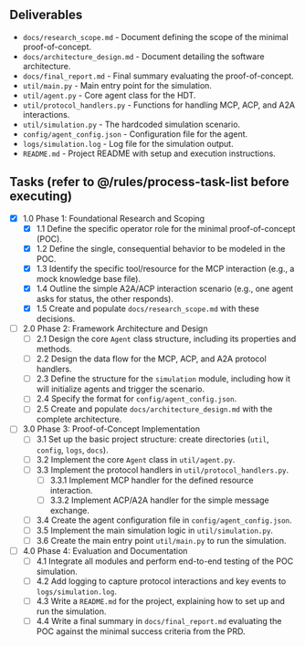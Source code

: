 ## Deliverables

- `docs/research_scope.md` - Document defining the scope of the minimal proof-of-concept.
- `docs/architecture_design.md` - Document detailing the software architecture.
- `docs/final_report.md` - Final summary evaluating the proof-of-concept.
- `util/main.py` - Main entry point for the simulation.
- `util/agent.py` - Core agent class for the HDT.
- `util/protocol_handlers.py` - Functions for handling MCP, ACP, and A2A interactions.
- `util/simulation.py` - The hardcoded simulation scenario.
- `config/agent_config.json` - Configuration file for the agent.
- `logs/simulation.log` - Log file for the simulation output.
- `README.md` - Project README with setup and execution instructions.

## Tasks (refer to @/rules/process-task-list before executing)

- [x] 1.0 Phase 1: Foundational Research and Scoping
  - [x] 1.1 Define the specific operator role for the minimal proof-of-concept (POC).
  - [x] 1.2 Define the single, consequential behavior to be modeled in the POC.
  - [x] 1.3 Identify the specific tool/resource for the MCP interaction (e.g., a mock knowledge base file).
  - [x] 1.4 Outline the simple A2A/ACP interaction scenario (e.g., one agent asks for status, the other responds).
  - [x] 1.5 Create and populate `docs/research_scope.md` with these decisions.

- [ ] 2.0 Phase 2: Framework Architecture and Design
  - [ ] 2.1 Design the core `Agent` class structure, including its properties and methods.
  - [ ] 2.2 Design the data flow for the MCP, ACP, and A2A protocol handlers.
  - [ ] 2.3 Define the structure for the `simulation` module, including how it will initialize agents and trigger the scenario.
  - [ ] 2.4 Specify the format for `config/agent_config.json`.
  - [ ] 2.5 Create and populate `docs/architecture_design.md` with the complete architecture.

- [ ] 3.0 Phase 3: Proof-of-Concept Implementation
  - [ ] 3.1 Set up the basic project structure: create directories (`util`, `config`, `logs`, `docs`).
  - [ ] 3.2 Implement the core `Agent` class in `util/agent.py`.
  - [ ] 3.3 Implement the protocol handlers in `util/protocol_handlers.py`.
    - [ ] 3.3.1 Implement MCP handler for the defined resource interaction.
    - [ ] 3.3.2 Implement ACP/A2A handler for the simple message exchange.
  - [ ] 3.4 Create the agent configuration file in `config/agent_config.json`.
  - [ ] 3.5 Implement the main simulation logic in `util/simulation.py`.
  - [ ] 3.6 Create the main entry point `util/main.py` to run the simulation.

- [ ] 4.0 Phase 4: Evaluation and Documentation
  - [ ] 4.1 Integrate all modules and perform end-to-end testing of the POC simulation.
  - [ ] 4.2 Add logging to capture protocol interactions and key events to `logs/simulation.log`.
  - [ ] 4.3 Write a `README.md` for the project, explaining how to set up and run the simulation.
  - [ ] 4.4 Write a final summary in `docs/final_report.md` evaluating the POC against the minimal success criteria from the PRD. 